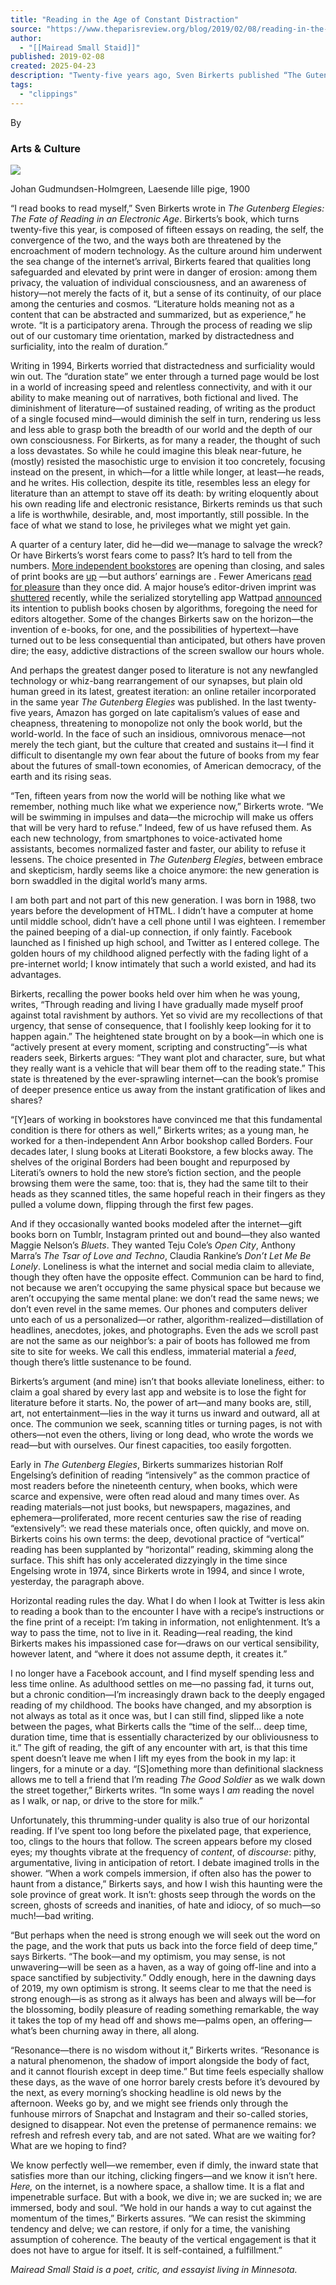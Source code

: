 ```yaml
---
title: "Reading in the Age of Constant Distraction"
source: "https://www.theparisreview.org/blog/2019/02/08/reading-in-the-age-of-constant-distraction/"
author:
  - "[[Mairead Small Staid]]"
published: 2019-02-08
created: 2025-04-23
description: "Twenty-five years ago, Sven Birkerts published “The Gutenberg Elegies: The Fate of Reading in an Electronic Age.” Have his fears and projections come to pass?"
tags:
  - "clippings"
---
```

By

### Arts & Culture

[![](https://www.theparisreview.org/blog/wp-content/uploads/2019/02/lsende-lille-pige-1461563182_org-1024x956.jpg)](https://www.theparisreview.org/blog/wp-content/uploads/2019/02/lsende-lille-pige-1461563182_org.jpg)

Johan Gudmundsen-Holmgreen, Laesende lille pige, 1900

“I read books to read myself,” Sven Birkerts wrote in *The Gutenberg Elegies: The Fate of Reading in an Electronic Age*. Birkerts’s book, which turns twenty-five this year, is composed of fifteen essays on reading, the self, the convergence of the two, and the ways both are threatened by the encroachment of modern technology. As the culture around him underwent the sea change of the internet’s arrival, Birkerts feared that qualities long safeguarded and elevated by print were in danger of erosion: among them privacy, the valuation of individual consciousness, and an awareness of history—not merely the facts of it, but a sense of its continuity, of our place among the centuries and cosmos. “Literature holds meaning not as a content that can be abstracted and summarized, but as experience,” he wrote. “It is a participatory arena. Through the process of reading we slip out of our customary time orientation, marked by distractedness and surficiality, into the realm of duration.”

Writing in 1994, Birkerts worried that distractedness and surficiality would win out. The “duration state” we enter through a turned page would be lost in a world of increasing speed and relentless connectivity, and with it our ability to make meaning out of narratives, both fictional and lived. The diminishment of literature—of sustained reading, of writing as the product of a single focused mind—would diminish the self in turn, rendering us less and less able to grasp both the breadth of our world and the depth of our own consciousness. For Birkerts, as for many a reader, the thought of such a loss devastates. So while he could imagine this bleak near-future, he (mostly) resisted the masochistic urge to envision it too concretely, focusing instead on the present, in which—for a little while longer, at least—he reads, and he writes. His collection, despite its title, resembles less an elegy for literature than an attempt to stave off its death: by writing eloquently about his own reading life and electronic resistance, Birkerts reminds us that such a life is worthwhile, desirable, and, most importantly, still possible. In the face of what we stand to lose, he privileges what we might yet gain.

A quarter of a century later, did he—did we—manage to salvage the wreck? Or have Birkerts’s worst fears come to pass? It’s hard to tell from the numbers. [More independent bookstores](https://www.npr.org/2018/03/29/598053563/why-the-number-of-independent-bookstores-increased-during-the-retail-apocalypse) are opening than closing, and sales of print books are [up](https://qz.com/1510303/book-sales/) —but authors’ earnings are . Fewer Americans [read for pleasure](https://www.washingtonpost.com/news/wonk/wp/2018/06/29/leisure-reading-in-the-u-s-is-at-an-all-time-low/?noredirect=on&utm_term=.1ef15b726f48) than they once did. A major house’s editor-driven imprint was [shuttered](https://www.nytimes.com/2019/01/25/books/spiegel-grau-close-penguin-random-house.html) recently, while the serialized storytelling app Wattpad [announced](https://www.nytimes.com/2019/01/24/books/wattpad-books-publishing-division.html) its intention to publish books chosen by algorithms, foregoing the need for editors altogether. Some of the changes Birkerts saw on the horizon—the invention of e-books, for one, and the possibilities of hypertext—have turned out to be less consequential than anticipated, but others have proven dire; the easy, addictive distractions of the screen swallow our hours whole.

And perhaps the greatest danger posed to literature is not any newfangled technology or whiz-bang rearrangement of our synapses, but plain old human greed in its latest, greatest iteration: an online retailer incorporated in the same year *The Gutenberg Elegies* was published. In the last twenty-five years, Amazon has gorged on late capitalism’s values of ease and cheapness, threatening to monopolize not only the book world, but the world-world. In the face of such an insidious, omnivorous menace—not merely the tech giant, but the culture that created and sustains it—I find it difficult to disentangle my own fear about the future of books from my fear about the futures of small-town economies, of American democracy, of the earth and its rising seas.

“Ten, fifteen years from now the world will be nothing like what we remember, nothing much like what we experience now,” Birkerts wrote. “We will be swimming in impulses and data—the microchip will make us offers that will be very hard to refuse.” Indeed, few of us have refused them. As each new technology, from smartphones to voice-activated home assistants, becomes normalized faster and faster, our ability to refuse it lessens. The choice presented in *The Gutenberg Elegies*, between embrace and skepticism, hardly seems like a choice anymore: the new generation is born swaddled in the digital world’s many arms.

I am both part and not part of this new generation. I was born in 1988, two years before the development of HTML. I didn’t have a computer at home until middle school, didn’t have a cell phone until I was eighteen. I remember the pained beeping of a dial-up connection, if only faintly. Facebook launched as I finished up high school, and Twitter as I entered college. The golden hours of my childhood aligned perfectly with the fading light of a pre-internet world; I know intimately that such a world existed, and had its advantages.

Birkerts, recalling the power books held over him when he was young, writes, “Through reading and living I have gradually made myself proof against total ravishment by authors. Yet so vivid are my recollections of that urgency, that sense of consequence, that I foolishly keep looking for it to happen again.” The heightened state brought on by a book—in which one is “actively present at every moment, scripting and constructing”—is what readers seek, Birkerts argues: “They want plot and character, sure, but what they really want is a vehicle that will bear them off to the reading state.” This state is threatened by the ever-sprawling internet—can the book’s promise of deeper presence entice us away from the instant gratification of likes and shares?

“\[Y\]ears of working in bookstores have convinced me that this fundamental condition is there for others as well,” Birkerts writes; as a young man, he worked for a then-independent Ann Arbor bookshop called Borders. Four decades later, I slung books at Literati Bookstore, a few blocks away. The shelves of the original Borders had been bought and repurposed by Literati’s owners to hold the new store’s fiction section, and the people browsing them were the same, too: that is, they had the same tilt to their heads as they scanned titles, the same hopeful reach in their fingers as they pulled a volume down, flipping through the first few pages.

And if they occasionally wanted books modeled after the internet—gift books born on Tumblr, Instagram printed out and bound—they also wanted Maggie Nelson’s *Bluets*. They wanted Teju Cole’s *Open City*, Anthony Marra’s *The Tsar of Love and Techno*, Claudia Rankine’s *Don’t Let Me Be Lonely*. Loneliness is what the internet and social media claim to alleviate, though they often have the opposite effect. Communion can be hard to find, not because we aren’t occupying the same physical space but because we aren’t occupying the same mental plane: we don’t read the same news; we don’t even revel in the same memes. Our phones and computers deliver unto each of us a personalized—or rather, algorithm-realized—distillation of headlines, anecdotes, jokes, and photographs. Even the ads we scroll past are not the same as our neighbor’s: a pair of boots has followed me from site to site for weeks. We call this endless, immaterial material a *feed*, though there’s little sustenance to be found.

Birkerts’s argument (and mine) isn’t that books alleviate loneliness, either: to claim a goal shared by every last app and website is to lose the fight for literature before it starts. No, the power of art—and many books are, still, art, not entertainment—lies in the way it turns us inward and outward, all at once. The communion we seek, scanning titles or turning pages, is not with others—not even the others, living or long dead, who wrote the words we read—but with ourselves. Our finest capacities, too easily forgotten.

Early in *The Gutenberg Elegies*, Birkerts summarizes historian Rolf Engelsing’s definition of reading “intensively” as the common practice of most readers before the nineteenth century, when books, which were scarce and expensive, were often read aloud and many times over. As reading materials—not just books, but newspapers, magazines, and ephemera—proliferated, more recent centuries saw the rise of reading “extensively”: we read these materials once, often quickly, and move on. Birkerts coins his own terms: the deep, devotional practice of “vertical” reading has been supplanted by “horizontal” reading, skimming along the surface. This shift has only accelerated dizzyingly in the time since Engelsing wrote in 1974, since Birkerts wrote in 1994, and since I wrote, yesterday, the paragraph above.

Horizontal reading rules the day. What I do when I look at Twitter is less akin to reading a book than to the encounter I have with a recipe’s instructions or the fine print of a receipt: I’m taking in information, not enlightenment. It’s a way to pass the time, not to live in it. Reading—real reading, the kind Birkerts makes his impassioned case for—draws on our vertical sensibility, however latent, and “where it does not assume depth, it creates it.”

I no longer have a Facebook account, and I find myself spending less and less time online. As adulthood settles on me—no passing fad, it turns out, but a chronic condition—I’m increasingly drawn back to the deeply engaged reading of my childhood. The books have changed, and my absorption is not always as total as it once was, but I can still find, slipped like a note between the pages, what Birkerts calls the “time of the self… deep time, duration time, time that is essentially characterized by our obliviousness to it.” The gift of reading, the gift of any encounter with art, is that this time spent doesn’t leave me when I lift my eyes from the book in my lap: it lingers, for a minute or a day. “\[S\]omething more than definitional slackness allows me to tell a friend that I’m reading *The Good Soldier* as we walk down the street together,” Birkerts writes. “In some ways I *am* reading the novel as I walk, or nap, or drive to the store for milk.”

Unfortunately, this thrumming-under quality is also true of our horizontal reading. If I’ve spent too long before the pixelated page, that experience, too, clings to the hours that follow. The screen appears before my closed eyes; my thoughts vibrate at the frequency of *content*, of *discourse*: pithy, argumentative, living in anticipation of retort. I debate imagined trolls in the shower. “When a work compels immersion, if often also has the power to haunt from a distance,” Birkerts says, and how I wish this haunting were the sole province of great work. It isn’t: ghosts seep through the words on the screen, ghosts of screeds and inanities, of hate and idiocy, of so much—so much!—bad writing.

“But perhaps when the need is strong enough we will seek out the word on the page, and the work that puts us back into the force field of deep time,” says Birkerts. “The book—and my optimism, you may sense, is not unwavering—will be seen as a haven, as a way of going off-line and into a space sanctified by subjectivity.” Oddly enough, here in the dawning days of 2019, my own optimism is strong. It seems clear to me that the need is strong enough—is as strong as it always has been and always will be—for the blossoming, bodily pleasure of reading something remarkable, the way it takes the top of my head off and shows me—palms open, an offering—what’s been churning away in there, all along.

“Resonance—there is no wisdom without it,” Birkerts writes. “Resonance is a natural phenomenon, the shadow of import alongside the body of fact, and it cannot flourish except in deep time.” But time feels especially shallow these days, as the wave of one horror barely crests before it’s devoured by the next, as every morning’s shocking headline is old news by the afternoon. Weeks go by, and we might see friends only through the funhouse mirrors of Snapchat and Instagram and their so-called stories, designed to disappear. Not even the pretense of permanence remains: we refresh and refresh every tab, and are not sated. What are we waiting for? What are we hoping to find?

We know perfectly well—we remember, even if dimly, the inward state that satisfies more than our itching, clicking fingers—and we know it isn’t here. *Here,* on the internet, is a nowhere space, a shallow time. It is a flat and impenetrable surface. But with a book, we dive in; we are sucked in; we are immersed, body and soul. “We hold in our hands a way to cut against the momentum of the times,” Birkerts assures. “We can resist the skimming tendency and delve; we can restore, if only for a time, the vanishing assumption of coherence. The beauty of the vertical engagement is that it does not have to argue for itself. It is self-contained, a fulfillment.”

*Mairead Small Staid is a poet, critic, and essayist living in Minnesota.*